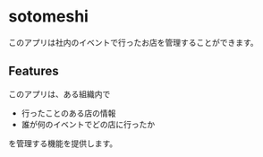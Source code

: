 # sotomeshi
このアプリは社内のイベントで行ったお店を管理することができます。

## Features
このアプリは、ある組織内で
* 行ったことのある店の情報
* 誰が何のイベントでどの店に行ったか

を管理する機能を提供します。

